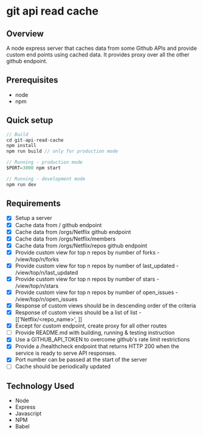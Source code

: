 # git api read cache

## Overview
A node express server that caches data from some Github APIs and provide custom end points using cached data. It provides proxy over all the other github endpoint.

## Prerequisites
* node
* npm

## Quick setup
```js
// Build
cd git-api-read-cache
npm install
npm run build // only for production mode

// Running - production mode
$PORT=3000 npm start

// Running - development mode
npm run dev
```

## Requirements
* [x] Setup a server
* [x] Cache data from / github endpoint
* [x] Cache data from /orgs/Netflix github endpoint
* [x] Cache data from /orgs/Netflix/members
* [x] Cache data from /orgs/Netflix/repos github endpoint
* [x] Provide custom view for top n repos by number of forks - /view/top/n/forks
* [x] Provide custom view for top n repos by number of last_updated - /view/top/n/last_updated
* [x] Provide custom view for top n repos by number of stars - /view/top/n/stars
* [x] Provide custom view for top n repos by number of open_issues - /view/top/n/open_issues
* [x] Response of custom views should be in descending order of the criteria
* [x] Response of custom views should be a list of list - [['Netflix/<repo_name>', <criteria value>]]
* [x] Except for custom endpoint, create proxy for all other routes
* [ ] Provide README.md with building, running & testing instruction
* [x] Use a GITHUB_API_TOKEN to overcome github's rate limit restrictions
* [x] Provide a /healthcheck endpoint that returns HTTP 200 when the service is ready to serve API responses.
* [x] Port number can be passed at the start of the server
* [ ] Cache should be periodically updated

## Technology Used
* Node
* Express
* Javascript
* NPM
* Babel




